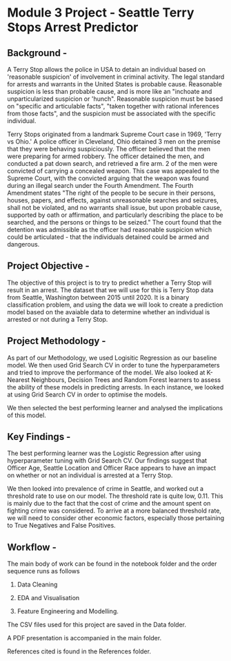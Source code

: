 
# Module 3 Project - Seattle Terry Stops Arrest Predictor

## Background - 

A Terry Stop allows the police in USA to detain an individual based on 'reasonable suspicion' of involvement in criminal activity. The legal standard for arrests and warrants in the United States is probable cause. Reasonable suspicion is less than probable cause, and is more like an "inchoate and unparticularized suspicion or 'hunch". Reasonable suspicion must be based on "specific and articulable facts", "taken together with rational inferences from those facts", and the suspicion must be associated with the specific individual.

Terry Stops originated from a landmark Supreme Court case in 1969, 'Terry vs Ohio.' A police officer in Cleveland, Ohio detained 3 men on the premise that they were behaving suspiciously. The officer believed that the men were preparing for armed robbery. The officer detained the men, and conducted a pat down search, and retrieved a fire arm. 2 of the men were convicted of carrying a concealed weapon. This case was appealed to the Supreme Court, with the convicted arguing that the weapon was found during an illegal search under the Fourth Amendment. The Fourth Amendment states "The right of the people to be secure in their persons, houses, papers, and effects, against unreasonable searches and seizures, shall not be violated, and no warrants shall issue, but upon probable cause, supported by oath or affirmation, and particularly describing the place to be searched, and the persons or things to be seized." The court found that the detention was admissible as the officer had reasonable suspicion which could be articulated - that the individuals detained could be armed and dangerous. 

## Project Objective - 

The objective of this project is to try to predict whether a Terry Stop will result in an arrest. The dataset that we will use for this is Terry Stop data from Seattle, Washington between 2015 until 2020. It is a binary classification problem, and using the data we will look to create a prediction model based on the avaiable data to determine whether an individual is arrested or not during a Terry Stop.

## Project Methodology -

As part of our Methodology, we used Logisitic Regression as our baseline model. We then used Grid Search CV in order to tune the hyperparameters and tried to improve the performance of the model. We also looked at K-Nearest Neighbours, Decision Trees and Random Forest learners to assess the ability of these models in predicting arrests. In each instance, we looked at using Grid Search CV in order to optimise the models.

We then selected the best performing learner and analysed the implications of this model.


## Key Findings - 

The best performing learner was the Logistic Regression after using hyperparameter tuning with Grid Search CV. Our findings suggest that Officer Age, Seattle Location and Officer Race appears to have an impact on whether or not an individual is arrested at a Terry Stop.

We then looked into prevalence of crime in Seattle, and worked out a threshold rate to use on our model. The threshold rate is quite low, 0.11. This is mainly due to the fact that the cost of crime and the amount spent on fighting crime was considered. To arrive at a more balanced threshold rate, we will need to consider other economic factors, especially those pertaining to True Negatives and False Positives.

## Workflow - 

The main body of work can be found in the notebook folder and the order sequence runs as follows

1) Data Cleaning

2) EDA and Visualisation

3) Feature Engineering and Modelling.

The CSV files used for this project are saved in the Data folder.

A PDF presentation is accompanied in the main folder.

References cited is found in the References folder.

